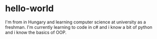 # hello-world
I'm from in Hungary and learning computer science  at university as a freshman.
I'm currently learning to code in c# and i know a bit of python and i know the basics of OOP.
